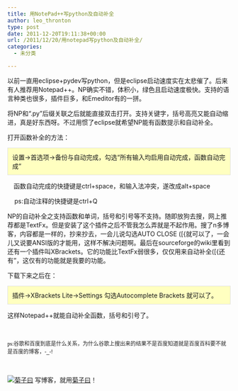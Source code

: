 ```yaml
---
title: 用NotePad++写python及自动补全
author: leo_thronton
type: post
date: 2011-12-20T19:11:38+00:00
url: /2011/12/20/用notepad写python及自动补全/
categories:
  - 未分类

---
```

<div class="PublishedByWebStory-[6]1_AC6B2A04473D4C89A1728A07E803EC95_36042FCC42EE4E299DF6180274A5788B">
  <p>
    以前一直用eclipse+pydev写python，但是eclipse启动速度实在太悲催了。后来有人推荐用Notepad++。NP确实不错，体积小，绿色且启动速度极快。支持的语言种类也很多，插件巨多，和Emeditor有的一拼。
  </p>
  
  <p>
    将NP和“.py”后缀关联之后就能直接双击打开。支持关键字，括号高亮又能自动缩进，真是好东西呀。不过用惯了eclipse就希望NP能有函数提示和自动补全。
  </p>
  
  <p>
    打开函数补全的方法：&nbsp;&nbsp;&nbsp;&nbsp;
  </p>
  
  <div style="border-bottom:#e0e0e0 1px solid;border-left:#e0e0e0 1px solid;background:#ffffc0 no-repeat 4px 6px;border-top:#e0e0e0 1px solid;border-right:#e0e0e0 1px solid;padding:10px;">
    设置→首选项→备份与自动完成，勾选“所有输入均启用自动完成，函数自动完成”
  </div>
  
  <p align="left">
    <strong>&nbsp;&nbsp;&nbsp;</strong> 函数自动完成的快捷键是ctrl+space，和输入法冲突，遂改成alt+space
  </p>
  
  <p>
    &nbsp;&nbsp;&nbsp; ps:自动注释的快捷键是ctrl+Q
  </p>
  
  <p>
    NP的自动补全之支持函数和单词，括号和引号等不支持。随即放狗去搜，网上推荐都是TextFx。但是安装了这个插件之后不管我怎么弄就是不起作用。搜了n多博客，内容都是一样的，抄来抄去，一会儿说勾选AUTO CLOSE ([{就可以了，一会儿又说要ANSI版的才能用，这样不解决问题啊。最后在sourceforge的wiki里看到还有一个插件叫XBrackets。它的功能比TextFx弱很多，仅仅用来自动补全([{还有&#8221;，这仅有的功能就是我要的功能。
  </p>
  
  <p>
    下载下来之后在：&nbsp;&nbsp;&nbsp;&nbsp;
  </p>
  
  <div style="border-bottom:#e0e0e0 1px solid;border-left:#e0e0e0 1px solid;background:#ffffc0 no-repeat 4px 6px;border-top:#e0e0e0 1px solid;border-right:#e0e0e0 1px solid;padding:10px;">
    插件→XBrackets Lite→Settings 勾选Autocomplete Brackets 就可以了。
  </div>
  
  <p>
    这样Notepad++就能自动补全函数，括号和引号了。
  </p>
  
  <p>
    &nbsp;
  </p>
  
  <p>
    <span style="widows:2;text-transform:none;text-indent:0;letter-spacing:normal;font:12px Arial;white-space:normal;orphans:2;color:rgb(34,34,34);word-spacing:0;" class="Apple-style-span"><font color="#000000" face="微软雅黑">ps:</font>谷歌和百度到底是什么关系，为什么谷歌上搜出来的结果不是百度知道就是百度百科要不就是百度的博客，-_-!</span>
  </p>
  
  <p>
    &nbsp;
  </p>
  
  <div class="PoweredByWebStory" style="margin-top:15px;margin-bottom:10px;">
    <a target="_blank" href="http://sns.juziyue.com/webinvite.php?u=337" rel="noopener noreferrer"><img src="http://image.juziyue.com/WebStoryLogo20.png" alt="菊子曰" style="border:0;" /></a>&nbsp;写博客，就用<a target="_blank" href="http://sns.juziyue.com/webinvite.php?u=337" rel="noopener noreferrer">菊子曰</a>！
  </div>
</div>